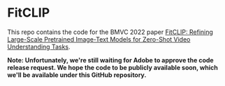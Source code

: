 # FitCLIP

This repo contains the code for the BMVC 2022 paper [FitCLIP: Refining Large-Scale Pretrained Image-Text Models for Zero-Shot Video Understanding Tasks](https://bmvc2022.mpi-inf.mpg.de/939/).

**Note: Unfortunately, we're still waiting for Adobe to approve the code release request. We hope the code to be publicly available soon, which we'll be available under this GitHub repository.**

